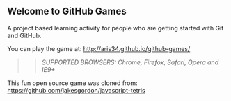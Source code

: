 ## Welcome to GitHub Games

A project based learning activity for people who are getting started with Git and GitHub.

You can play the game at: http://aris34.github.io/github-games/

>> _*SUPPORTED BROWSERS*: Chrome, Firefox, Safari, Opera and IE9+_

This fun open source game was cloned from: https://github.com/jakesgordon/javascript-tetris
